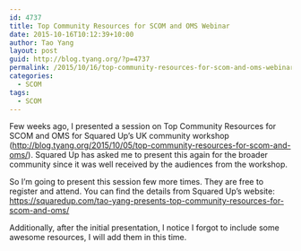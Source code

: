 ```yaml
---
id: 4737
title: Top Community Resources for SCOM and OMS Webinar
date: 2015-10-16T10:12:39+10:00
author: Tao Yang
layout: post
guid: http://blog.tyang.org/?p=4737
permalink: /2015/10/16/top-community-resources-for-scom-and-oms-webinar/
categories:
  - SCOM
tags:
  - SCOM
---
```

Few weeks ago, I presented a session on Top Community Resources for SCOM and OMS for Squared Up’s UK community workshop (<a title="http://blog.tyang.org/2015/10/05/top-community-resources-for-scom-and-oms/" href="http://blog.tyang.org/2015/10/05/top-community-resources-for-scom-and-oms/">http://blog.tyang.org/2015/10/05/top-community-resources-for-scom-and-oms/</a>). Squared Up has asked me to present this again for the broader community since it was well received by the audiences from the workshop.

So I’m going to present this session few more times. They are free to register and attend. You can find the details from Squared Up’s website: <a title="https://squaredup.com/tao-yang-presents-top-community-resources-for-scom-and-oms/" href="https://squaredup.com/tao-yang-presents-top-community-resources-for-scom-and-oms/">https://squaredup.com/tao-yang-presents-top-community-resources-for-scom-and-oms/</a>

Additionally, after the initial presentation, I notice I forgot to include some awesome resources, I will add them in this time.